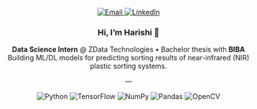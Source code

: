 <!-- ===== CONTACT BAR (no duplicates below) ===== -->
<p align="center">
  <a href="mailto:harishivelavan@gmail.com">
    <img src="https://img.shields.io/badge/Email-D14836?style=for-the-badge&logo=gmail&logoColor=fff" alt="Email">
  </a>
  <a href="https://www.linkedin.com/in/harishi-v/">
    <img src="https://img.shields.io/badge/LinkedIn-0A66C2?style=for-the-badge&logo=linkedin&logoColor=fff" alt="LinkedIn">
  </a>
</p>

<!-- ===== TITLE ===== -->
<h3 align="center">Hi, I’m Harishi 👋</h3>

<!-- ===== INFO CARD ===== -->
<p align="center">
  <b>Data Science Intern</b> @ ZData Technologies • Bachelor thesis with <b>BIBA</b> <br/>
  Building ML/DL models for predicting sorting results of near-infrared (NIR) plastic sorting systems.
</p>

<!-- subtle divider -->
<p align="center">—</p>

<!-- ===== SHORT ABOUT ===== -->

<!-- ===== STACK BADGES (lightweight design touch) ===== -->
<p align="center">
  <img src="https://img.shields.io/badge/Python-3776AB?style=flat&logo=python&logoColor=fff" alt="Python"/>
  <img src="https://img.shields.io/badge/TensorFlow-FF6F00?style=flat&logo=tensorflow&logoColor=fff" alt="TensorFlow"/>
  <img src="https://img.shields.io/badge/NumPy-013243?style=flat&logo=numpy&logoColor=fff" alt="NumPy"/>
  <img src="https://img.shields.io/badge/Pandas-150458?style=flat&logo=pandas&logoColor=fff" alt="Pandas"/>
  <img src="https://img.shields.io/badge/OpenCV-5C3EE8?style=flat&logo=opencv&logoColor=fff" alt="OpenCV"/>
</p>

